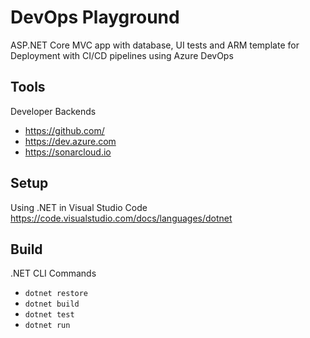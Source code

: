 # DevOps Playground

ASP.NET Core MVC app with database, UI tests and ARM template
for Deployment with CI/CD pipelines using Azure DevOps

## Tools

Developer Backends

- https://github.com/
- https://dev.azure.com
- https://sonarcloud.io

## Setup

Using .NET in Visual Studio Code
https://code.visualstudio.com/docs/languages/dotnet

## Build

.NET CLI Commands

- `dotnet restore`
- `dotnet build`
- `dotnet test`
- `dotnet run`
